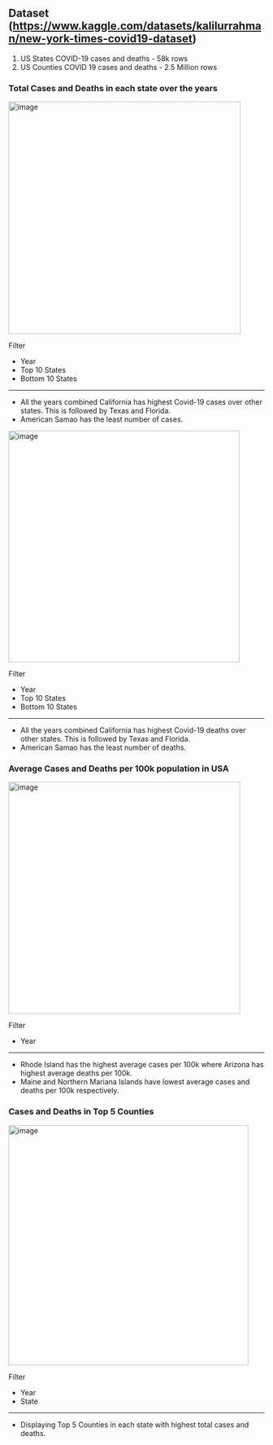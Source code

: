 ## Dataset (https://www.kaggle.com/datasets/kalilurrahman/new-york-times-covid19-dataset)

1. US States COVID-19 cases and deaths - 58k rows
2. US Counties COVID 19 cases and deaths - 2.5 Million rows

### Total Cases and Deaths in each state over the years

<img width="457" alt="image" src="https://user-images.githubusercontent.com/50318272/212579015-b773b34d-4b71-46e3-91a1-a8ca6e5e6098.png">

Filter
- Year
- Top 10 States
- Bottom 10 States
---
- All the years combined California has highest Covid-19 cases over other states. This is followed by Texas and Florida.
- American Samao has the least number of cases.

<img width="455" alt="image" src="https://user-images.githubusercontent.com/50318272/212579041-df8378c6-5bc3-44e7-9119-0bb4155ad9a9.png">

Filter
- Year
- Top 10 States
- Bottom 10 States
---
- All the years combined California has highest Covid-19 deaths over other states. This is followed by Texas and Florida.
- American Samao has the least number of deaths.

### Average Cases and Deaths per 100k population in USA

<img width="456" alt="image" src="https://user-images.githubusercontent.com/50318272/212579088-3cd2077a-40c0-47e9-9532-695f97794d13.png">

Filter
- Year
---
- Rhode Island has the highest average cases per 100k where Arizona has highest average deaths per 100k.
- Maine and Northern Mariana Islands have lowest average cases and deaths per 100k respectively.


### Cases and Deaths in Top 5 Counties

<img width="472" alt="image" src="https://user-images.githubusercontent.com/50318272/212579159-d2b8fe9d-c44a-4014-ba08-359a323c688d.png">

Filter
- Year
- State
---
- Displaying Top 5 Counties in each state with highest total cases and deaths.

